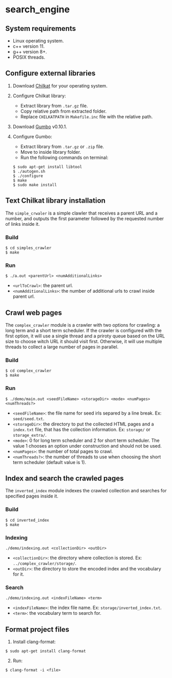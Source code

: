 # search_engine

## System requirements

* Linux operating system.
* c++ version 11.
* g++ version 8+.
* POSIX threads.


## Configure external libraries

1. Download [Chilkat](https://www.chilkatsoft.com/chilkatLinux.asp) for your operating system.

2. Configure Chilkat library:
    * Extract library from `.tar.gz` file.
    * Copy relative path from extracted folder.
    * Replace `CHILKATPATH` in `Makefile.inc` file with the relative path.
    

3. Download [Gumbo](https://github.com/google/gumbo-parser) v0.10.1.

4. Configure Gumbo:
    * Extract library from `.tar.gz` or `.zip` file.
    * Move to inside library folder.
    * Run the following commands on terminal:
    ```
    $ sudo apt-get install libtool
    $ ./autogen.sh
    $ ./configure
    $ make
    $ sudo make install
    ```


## Text Chilkat library installation

The `simple_crwaler` is a simple clawler that receives a parent URL and a number, and outputs the first parameter followed by the requested number of links inside it.

### Build

```
$ cd simples_crawler
$ make
```

### Run

```
$ ./a.out <parentUrl> <numAdditionalLinks>
```
* `<urlToCrawl>`: the parent url.
* `<numAdditionalLinks>`: the number of additional urls to crawl inside parent url.

## Crawl web pages

The `complex_crawler` module is a crawler with two options for crawling: a long term and a short term scheduler. If the crawler is configured with the first option, it will use a single thread and a priroty queue based on the URL size to choose witch URL it should visit first. Otherwise, it will use multiple threads to collect a large number of pages in parallel.

### Build

```
$ cd complex_crawler
$ make
```

### Run

```
$ ./demo/main.out <seedFileName> <storageDir> <mode> <numPages> <numThreads?>
```

* `<seedFileName>`: the file name for seed irls separed by a line break. Ex: `seed/seed.txt`.
* `<storageDir>`: the directory to put the collected HTML pages and a `index.txt` file, that has the collection information. Ex: `storage/` or `storage_extra/`.
* `<mode>`: 0 for long term scheduler and 2 for short term scheduler. The value 1 chooses an option under construction and should not be used.
* `<numPages>`: the number of total pages to crawl.
* `<numThreads?>`: the number of threads to use when choosing the short term scheduler (default value is 1).

## Index and search the crawled pages

The `inverted_index` module indexes the crawled collection and searches for specified pages inside it.

### Build

```
$ cd inverted_index
$ make
```

### Indexing

```
./demo/indexing.out <collectionDir> <outDir>
```

* `<collectionDir>`: the directory where collection is stored. Ex: `../complex_crawler/storage/`.
* `<outDir>`: the directory to store the encoded index and the vocabulary for it.

### Search
```
./demo/indexing.out <indexFileName> <term>
```

* `<indexFileName>`: the index file name. Ex: `storage/inverted_index.txt`.
* `<term>`: the vocabulary term to search for.

## Format project files

1. Install clang-format:

```
$ sudo apt-get install clang-format
```

2. Run:
```
$ clang-format -i <file>
```
